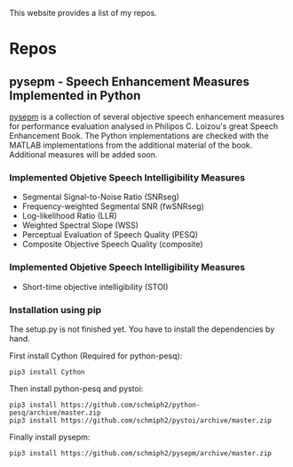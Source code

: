This website provides a list of my repos.

# Repos

## pysepm - Speech Enhancement Measures Implemented in Python
[pysepm](https://github.com/schmiph2/pysepm) is a collection of several objective speech enhancement measures for performance evaluation analysed in Philipos C. Loizou's great Speech Enhancement Book. The Python implementations are checked with the MATLAB implementations from the additional material of the book. Additional measures will be added soon. 

### Implemented Objetive Speech Intelligibility Measures
+ Segmental Signal-to-Noise Ratio (SNRseg)
+ Frequency-weighted Segmental SNR (fwSNRseg)
+ Log-likelihood Ratio (LLR)
+ Weighted Spectral Slope (WSS)
+ Perceptual Evaluation of Speech Quality (PESQ)
+ Composite Objective Speech Quality (composite)

### Implemented Objetive Speech Intelligibility Measures
+ Short-time objective intelligibility (STOI)

### Installation using pip
The setup.py is not finished yet. You have to install the dependencies by hand.

First install Cython (Required for python-pesq):
```
pip3 install Cython
```
Then install python-pesq and pystoi:
```
pip3 install https://github.com/schmiph2/python-pesq/archive/master.zip
pip3 install https://github.com/schmiph2/pystoi/archive/master.zip
```
Finally install pysepm:
```
pip3 install https://github.com/schmiph2/pysepm/archive/master.zip
```
